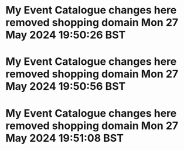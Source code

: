 # My Event Catalogue changes here removed shopping domain Mon 27 May 2024 19:50:26 BST
# My Event Catalogue changes here removed shopping domain Mon 27 May 2024 19:50:56 BST
# My Event Catalogue changes here removed shopping domain Mon 27 May 2024 19:51:08 BST
